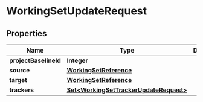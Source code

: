 

# WorkingSetUpdateRequest


## Properties

Name | Type | Description | Notes
------------ | ------------- | ------------- | -------------
**projectBaselineId** | **Integer** |  |  [optional]
**source** | [**WorkingSetReference**](WorkingSetReference.md) |  | 
**target** | [**WorkingSetReference**](WorkingSetReference.md) |  | 
**trackers** | [**Set&lt;WorkingSetTrackerUpdateRequest&gt;**](WorkingSetTrackerUpdateRequest.md) |  |  [optional]



